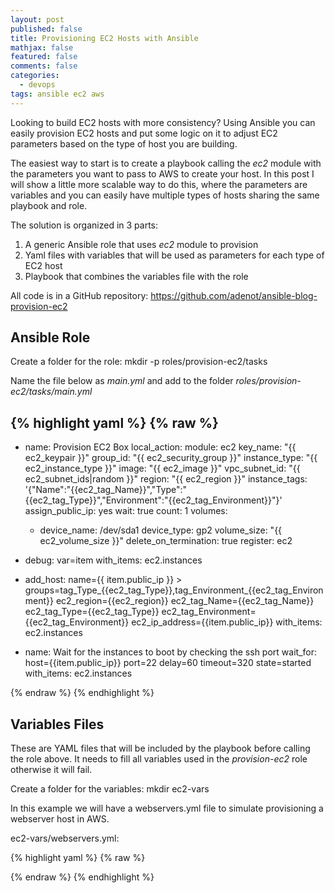```yaml
---
layout: post
published: false
title: Provisioning EC2 Hosts with Ansible
mathjax: false
featured: false
comments: false
categories: 
  - devops
tags: ansible ec2 aws
---
```


Looking to build EC2 hosts with more consistency? Using Ansible you can easily provision EC2 hosts and put some logic on it to adjust EC2 parameters based on the type of host you are building.

The easiest way to start is to create a playbook calling the *ec2* module with the parameters you want to pass to AWS to create your host. In this post I will show a little more scalable way to do this, where the parameters are variables and you can easily have multiple types of hosts sharing the same playbook and role.

The solution is organized in 3 parts:
1. A generic Ansible role that uses *ec2* module to provision
2. Yaml files with variables that will be used as parameters for each type of EC2 host
3. Playbook that combines the variables file with the role

All code is in a GitHub repository: https://github.com/adenot/ansible-blog-provision-ec2

## Ansible Role

Create a folder for the role:
    mkdir -p roles/provision-ec2/tasks

Name the file below as *main.yml* and add to the folder *roles/provision-ec2/tasks/main.yml*

{% highlight yaml %}
{% raw %}
---
 - name: Provision EC2 Box
   local_action:
     module: ec2
     key_name: "{{ ec2_keypair }}"
     group_id: "{{ ec2_security_group }}"
     instance_type: "{{ ec2_instance_type }}"
     image: "{{ ec2_image }}"
     vpc_subnet_id: "{{ ec2_subnet_ids|random }}"
     region: "{{ ec2_region }}"
     instance_tags: '{"Name":"{{ec2_tag_Name}}","Type":"{{ec2_tag_Type}}","Environment":"{{ec2_tag_Environment}}"}'
     assign_public_ip: yes
     wait: true
     count: 1
     volumes: 
     - device_name: /dev/sda1
       device_type: gp2
       volume_size: "{{ ec2_volume_size }}"
       delete_on_termination: true
   register: ec2

 - debug: var=item
   with_items: ec2.instances

 - add_host: name={{ item.public_ip }} >
             groups=tag_Type_{{ec2_tag_Type}},tag_Environment_{{ec2_tag_Environment}}
             ec2_region={{ec2_region}} 
             ec2_tag_Name={{ec2_tag_Name}}
             ec2_tag_Type={{ec2_tag_Type}}
             ec2_tag_Environment={{ec2_tag_Environment}}
             ec2_ip_address={{item.public_ip}}
   with_items: ec2.instances

 - name: Wait for the instances to boot by checking the ssh port
   wait_for: host={{item.public_ip}} port=22 delay=60 timeout=320 state=started
   with_items: ec2.instances

{% endraw %}
{% endhighlight %}

## Variables Files

These are YAML files that will be included by the playbook before calling the role above. It needs to fill all variables used in the *provision-ec2* role otherwise it will fail.

Create a folder for the variables:
    mkdir ec2-vars
    
In this example we will have a webservers.yml file to simulate provisioning a webserver host in AWS.

ec2-vars/webservers.yml:

{% highlight yaml %}
{% raw %}


{% endraw %}
{% endhighlight %}
